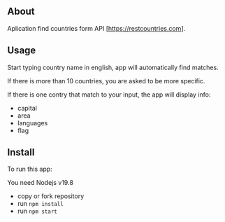 ## About

Aplication find countries form API [https://restcountries.com].

## Usage

Start typing country name in english, app will automatically find matches.

If there is more than 10 countries, you are asked to be more specific.

If there is one contry that match to your input, the app will display info:

- capital
- area
- languages
- flag

## Install

To run this app:

You need Nodejs v19.8

- copy or fork repository
- run ```npm install```
- run ```npm start```
